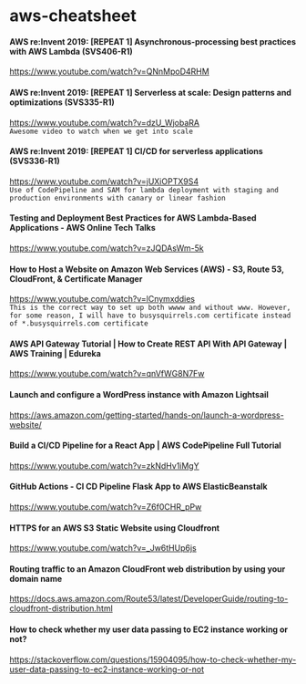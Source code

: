 # aws-cheatsheet

#### AWS re:Invent 2019: [REPEAT 1] Asynchronous-processing best practices with AWS Lambda (SVS406-R1)
https://www.youtube.com/watch?v=QNnMpoD4RHM

#### AWS re:Invent 2019: [REPEAT 1] Serverless at scale: Design patterns and optimizations (SVS335-R1)
https://www.youtube.com/watch?v=dzU_WjobaRA
<br>`Awesome video to watch when we get into scale`

#### AWS re:Invent 2019: [REPEAT 1] CI/CD for serverless applications (SVS336-R1)
https://www.youtube.com/watch?v=jUXiOPTX9S4
<br>`Use of CodePipeline and SAM for lambda deployment with staging and production environments with canary or linear fashion`

#### Testing and Deployment Best Practices for AWS Lambda-Based Applications - AWS Online Tech Talks
https://www.youtube.com/watch?v=zJQDAsWm-5k

#### How to Host a Website on Amazon Web Services (AWS) - S3, Route 53, CloudFront, & Certificate Manager
https://www.youtube.com/watch?v=lCnymxddies
<br>`This is the correct way to set up both wwww and without www. However, for some reason, I will have to busysquirrels.com certificate instead of *.busysquirrels.com certificate`

#### AWS API Gateway Tutorial | How to Create REST API With API Gateway | AWS Training | Edureka
https://www.youtube.com/watch?v=qnVfWG8N7Fw

#### Launch and configure a WordPress instance with Amazon Lightsail
https://aws.amazon.com/getting-started/hands-on/launch-a-wordpress-website/

#### Build a CI/CD Pipeline for a React App | AWS CodePipeline Full Tutorial
https://www.youtube.com/watch?v=zkNdHv1iMgY

#### GitHub Actions - CI CD Pipeline Flask App to AWS ElasticBeanstalk
https://www.youtube.com/watch?v=Z6f0CHR_pPw

#### HTTPS for an AWS S3 Static Website using Cloudfront
https://www.youtube.com/watch?v=_Jw6tHUp6js

#### Routing traffic to an Amazon CloudFront web distribution by using your domain name
https://docs.aws.amazon.com/Route53/latest/DeveloperGuide/routing-to-cloudfront-distribution.html

#### How to check whether my user data passing to EC2 instance working or not?
https://stackoverflow.com/questions/15904095/how-to-check-whether-my-user-data-passing-to-ec2-instance-working-or-not
